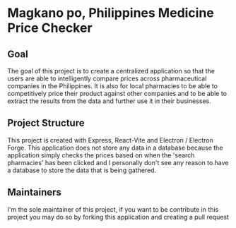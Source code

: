 # Magkano po, Philippines Medicine Price Checker

## Goal
The goal of this project is to create a centralized application so that the users are able to intelligently compare prices across pharmaceutical companies in the Philippines. It is also for local pharmacies to be able to competitively price their product against other companies and to be able to extract the results from the data and further use it in their businesses.

## Project Structure
This project is created with Express, React-Vite and Electron / Electron Forge. This application does not store any data in a database because the application simply checks the prices based on when the 'search pharmacies' has been clicked and I personally don't see any reason to have a database to store the data that is being gathered.

## Maintainers
I'm the sole maintainer of this project, if you want to be contribute in this project you may do so by forking this application and creating a pull request
